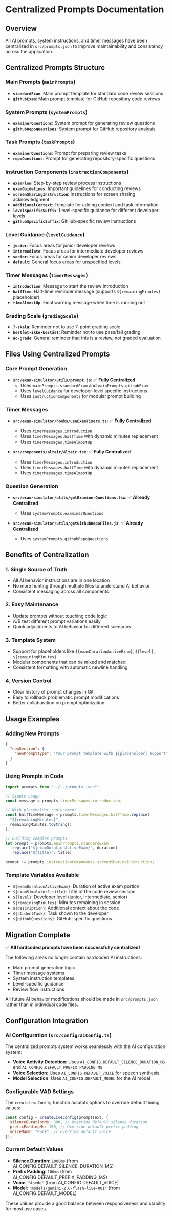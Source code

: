 # Centralized Prompts Documentation

## Overview

All AI prompts, system instructions, and timer messages have been centralized in `src/prompts.json` to improve maintainability and consistency across the application.

## Centralized Prompts Structure

### Main Prompts (`mainPrompts`)

- **`standardExam`**: Main prompt template for standard code review sessions
- **`githubExam`**: Main prompt template for GitHub repository code reviews

### System Prompts (`systemPrompts`)

- **`examinerQuestions`**: System prompt for generating review questions
- **`githubRepoQuestions`**: System prompt for GitHub repository analysis

### Task Prompts (`taskPrompts`)

- **`examinerQuestions`**: Prompt for preparing review tasks
- **`repoQuestions`**: Prompt for generating repository-specific questions

### Instruction Components (`instructionComponents`)

- **`examFlow`**: Step-by-step review process instructions
- **`examGuidelines`**: Important guidelines for conducting reviews
- **`screenSharingInstruction`**: Instructions for screen sharing acknowledgment
- **`additionalContext`**: Template for adding context and task information
- **`levelSpecificSuffix`**: Level-specific guidance for different developer levels
- **`githubSpecificSuffix`**: GitHub-specific review instructions

### Level Guidance (`levelGuidance`)

- **`junior`**: Focus areas for junior developer reviews
- **`intermediate`**: Focus areas for intermediate developer reviews
- **`senior`**: Focus areas for senior developer reviews
- **`default`**: General focus areas for unspecified levels

### Timer Messages (`timerMessages`)

- **`introduction`**: Message to start the review introduction
- **`halfTime`**: Half-time reminder message (supports `${remainingMinutes}` placeholder)
- **`timeAlmostUp`**: Final warning message when time is running out

### Grading Scale (`gradingScale`)

- **`7-skala`**: Reminder not to use 7-point grading scale
- **`bestået-ikke-bestået`**: Reminder not to use pass/fail grading
- **`no-grade`**: General reminder that this is a review, not graded evaluation

## Files Using Centralized Prompts

### Core Prompt Generation

- **`src/exam-simulator/utils/prompt.js`**: ✅ **Fully Centralized**
  - Uses `mainPrompts.standardExam` and `mainPrompts.githubExam`
  - Uses `levelGuidance` for developer-level specific instructions
  - Uses `instructionComponents` for modular prompt building

### Timer Messages

- **`src/exam-simulator/hooks/useExamTimers.ts`**: ✅ **Fully Centralized**

  - Uses `timerMessages.introduction`
  - Uses `timerMessages.halfTime` with dynamic minutes replacement
  - Uses `timerMessages.timeAlmostUp`

- **`src/components/altair/Altair.tsx`**: ✅ **Fully Centralized**
  - Uses `timerMessages.introduction`
  - Uses `timerMessages.halfTime` with dynamic minutes replacement
  - Uses `timerMessages.timeAlmostUp`

### Question Generation

- **`src/exam-simulator/utils/getExaminerQuestions.tsx`**: ✅ **Already Centralized**

  - Uses `systemPrompts.examinerQuestions`

- **`src/exam-simulator/utils/getGithubRepoFiles.js`**: ✅ **Already Centralized**
  - Uses `systemPrompts.githubRepoQuestions`

## Benefits of Centralization

### 1. **Single Source of Truth**

- All AI behavior instructions are in one location
- No more hunting through multiple files to understand AI behavior
- Consistent messaging across all components

### 2. **Easy Maintenance**

- Update prompts without touching code logic
- A/B test different prompt variations easily
- Quick adjustments to AI behavior for different scenarios

### 3. **Template System**

- Support for placeholders like `${examDurationActiveExam}`, `${level}`, `${remainingMinutes}`
- Modular components that can be mixed and matched
- Consistent formatting with automatic newline handling

### 4. **Version Control**

- Clear history of prompt changes in Git
- Easy to rollback problematic prompt modifications
- Better collaboration on prompt optimization

## Usage Examples

### Adding New Prompts

```json
{
  "newSection": {
    "newPromptType": "Your prompt template with ${placeholder} support"
  }
}
```

### Using Prompts in Code

```javascript
import prompts from "../../prompts.json";

// Simple usage
const message = prompts.timerMessages.introduction;

// With placeholder replacement
const halfTimeMessage = prompts.timerMessages.halfTime.replace(
  "${remainingMinutes}",
  remainingMinutes.toString()
);

// Building complex prompts
let prompt = prompts.mainPrompts.standardExam
  .replace("${examDurationActiveExam}", duration)
  .replace("${title}", title);

prompt += prompts.instructionComponents.screenSharingInstruction;
```

### Template Variables Available

- `${examDurationActiveExam}`: Duration of active exam portion
- `${examSimulator?.title}`: Title of the code review session
- `${level}`: Developer level (junior, intermediate, senior)
- `${remainingMinutes}`: Minutes remaining in session
- `${description}`: Additional context about the code
- `${studentTask}`: Task shown to the developer
- `${githubQuestions}`: GitHub-specific questions

## Migration Complete

✅ **All hardcoded prompts have been successfully centralized!**

The following areas no longer contain hardcoded AI instructions:

- Main prompt generation logic
- Timer message systems
- System instruction templates
- Level-specific guidance
- Review flow instructions

All future AI behavior modifications should be made in `src/prompts.json` rather than in individual code files.

## Configuration Integration

### AI Configuration (`src/config/aiConfig.ts`)

The centralized prompts system works seamlessly with the AI configuration system:

- **Voice Activity Detection**: Uses `AI_CONFIG.DEFAULT_SILENCE_DURATION_MS` and `AI_CONFIG.DEFAULT_PREFIX_PADDING_MS`
- **Voice Selection**: Uses `AI_CONFIG.DEFAULT_VOICE` for speech synthesis
- **Model Selection**: Uses `AI_CONFIG.DEFAULT_MODEL` for the AI model

### Configurable VAD Settings

The `createLiveConfig` function accepts options to override default timing values:

```javascript
const config = createLiveConfig(promptText, {
  silenceDurationMs: 800, // Override default silence duration
  prefixPaddingMs: 150, // Override default prefix padding
  voiceName: "Puck", // Override default voice
});
```

### Current Default Values

- **Silence Duration**: `1000ms` (from AI_CONFIG.DEFAULT_SILENCE_DURATION_MS)
- **Prefix Padding**: `100ms` (from AI_CONFIG.DEFAULT_PREFIX_PADDING_MS)
- **Voice**: `"Aoede"` (from AI_CONFIG.DEFAULT_VOICE)
- **Model**: `"models/gemini-2.0-flash-live-001"` (from AI_CONFIG.DEFAULT_MODEL)

These values provide a good balance between responsiveness and stability for most use cases.
